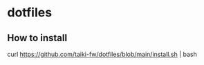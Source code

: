 # dotfiles

## How to install

curl https://github.com/taiki-fw/dotfiles/blob/main/install.sh | bash
